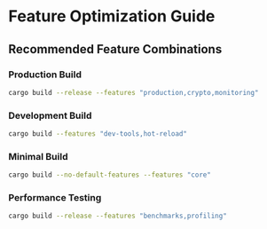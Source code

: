 # Feature Optimization Guide

## Recommended Feature Combinations

### Production Build
```bash
cargo build --release --features "production,crypto,monitoring"
```

### Development Build
```bash
cargo build --features "dev-tools,hot-reload"
```

### Minimal Build
```bash
cargo build --no-default-features --features "core"
```

### Performance Testing
```bash
cargo build --release --features "benchmarks,profiling"
```
